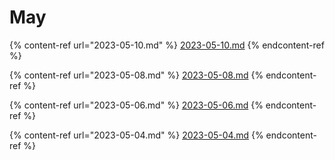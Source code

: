 # May

{% content-ref url="2023-05-10.md" %}
[2023-05-10.md](2023-05-10.md)
{% endcontent-ref %}

{% content-ref url="2023-05-08.md" %}
[2023-05-08.md](2023-05-08.md)
{% endcontent-ref %}

{% content-ref url="2023-05-06.md" %}
[2023-05-06.md](2023-05-06.md)
{% endcontent-ref %}

{% content-ref url="2023-05-04.md" %}
[2023-05-04.md](2023-05-04.md)
{% endcontent-ref %}

